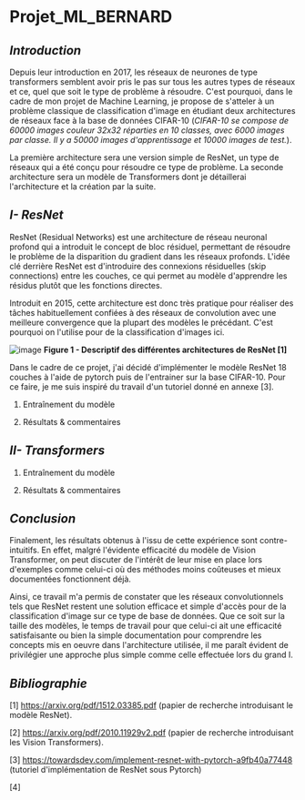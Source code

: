 # Projet_ML_BERNARD

## *Introduction*

Depuis leur introduction en 2017, les réseaux de neurones de type transformers semblent avoir pris le pas sur tous les autres types de réseaux et ce, quel que soit le type de problème à résoudre. C'est pourquoi, dans le cadre de mon projet de Machine Learning, je propose de s'atteler à un problème classique de classification d'image en étudiant deux architectures de réseaux face à la base de données CIFAR-10 (*CIFAR-10 se compose de 60000 images couleur 32x32 réparties en 10 classes, avec 6000 images par classe. Il y a 50000 images d'apprentissage et 10000 images de test.*). 


La première architecture sera une version simple de ResNet, un type de réseaux qui a été conçu pour résoudre ce type de problème.
La seconde architecture sera un modèle de Transformers dont je détaillerai l'architecture et la création par la suite.

## *I- ResNet*

ResNet (Residual Networks) est une architecture de réseau neuronal profond qui a introduit le concept de bloc résiduel, permettant de résoudre le problème de la disparition du gradient dans les réseaux profonds. L'idée clé derrière ResNet est d'introduire des connexions résiduelles (skip connections) entre les couches, ce qui permet au modèle d'apprendre les résidus plutôt que les fonctions directes. 

Introduit en 2015, cette architecture est donc très pratique pour réaliser des tâches habituellement confiées à des réseaux de convolution avec une meilleure convergence que la plupart des modèles le précédant. C'est pourquoi on l'utilise pour de la classification d'images ici.


![image](https://github.com/BBapt24/Projet_ML_BERNARD/assets/150921474/675134cb-5e3d-46f4-a30e-cd60ce28cb3f)
**Figure 1 - Descriptif des différentes architectures de ResNet [1]**

Dans le cadre de ce projet, j'ai décidé d'implémenter le modèle ResNet 18 couches à l'aide de pytorch puis de l'entrainer sur la base CIFAR-10. Pour ce faire, je me suis inspiré du travail d'un tutoriel donné en annexe [3].

1. Entraînement du modèle


2. Résultats & commentaires


## *II- Transformers*


1. Entraînement du modèle


2. Résultats & commentaires



## *Conclusion*

Finalement, les résultats obtenus à l'issu de cette expérience sont contre-intuitifs. En effet, malgré l'évidente efficacité du modèle de Vision Transformer, on peut discuter de l'intérêt de leur mise en place lors d'exemples comme celui-ci où des méthodes moins coûteuses et mieux documentées fonctionnent déjà. 

Ainsi, ce travail m'a permis de constater que les réseaux convolutionnels tels que ResNet restent une solution efficace et simple d'accès pour de la classification d'image sur ce type de base de données. Que ce soit sur la taille des modèles, le temps de travail pour que celui-ci ait une efficacité satisfaisante ou bien la simple documentation pour comprendre les concepts mis en oeuvre dans l'architecture utilisée, il me paraît évident de privilégier une approche plus simple comme celle effectuée lors du grand I.




## *Bibliographie*

[1] https://arxiv.org/pdf/1512.03385.pdf (papier de recherche introduisant le modèle ResNet).

[2] https://arxiv.org/pdf/2010.11929v2.pdf (papier de recherche introduisant les Vision Transformers).

[3] https://towardsdev.com/implement-resnet-with-pytorch-a9fb40a77448 (tutoriel d'implémentation de ResNet sous Pytorch)

[4]


